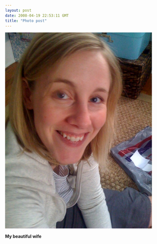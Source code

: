 ```yaml
---
layout: post
date: 2008-04-19 22:53:11 GMT
title: "Photo post"
---
```

![travisj](/images/40c26cdcbd7187b8c6018ba8c1cb1dd3fc425d057e49bb0d97a205c36c76df50.jpg)

<b>My beautiful wife</b>